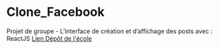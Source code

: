 # Clone_Facebook
Projet de groupe - L’interface de création et d’affichage des posts avec : ReactJS
[Lien Dépôt de l'école](https://github.com/ecole-hexagone/MSPR-2RJSD-Versailles23.git)
